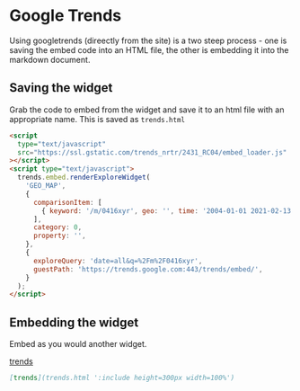 # Google Trends

Using googletrends (direectly from the site) is a two steep process - one is saving the embed code into an HTML file, the other is embedding it into the markdown document.

## Saving the widget

Grab the code to embed from the widget and save it to an html file with an appropriate name. This is saved as `trends.html`

```html
<script
  type="text/javascript"
  src="https://ssl.gstatic.com/trends_nrtr/2431_RC04/embed_loader.js"
></script>
<script type="text/javascript">
  trends.embed.renderExploreWidget(
    'GEO_MAP',
    {
      comparisonItem: [
        { keyword: '/m/0416xyr', geo: '', time: '2004-01-01 2021-02-13' },
      ],
      category: 0,
      property: '',
    },
    {
      exploreQuery: 'date=all&q=%2Fm%2F0416xyr',
      guestPath: 'https://trends.google.com:443/trends/embed/',
    }
  );
</script>
```

## Embedding the widget

Embed as you would another widget.

[trends](trends.html ':include height=300px width=100%')

```md
[trends](trends.html ':include height=300px width=100%')
```
